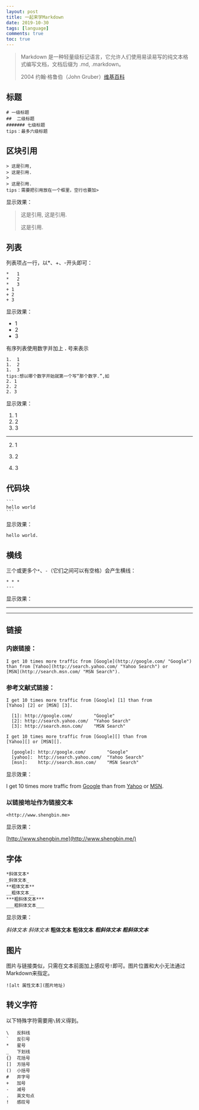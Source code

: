 ```yaml
---
layout: post
title: 一起来学Markdown
date: 2019-10-30
tags: [language]
comments: true
toc: true
---
```




> Markdown 是一种轻量级标记语言，它允许人们使用易读易写的纯文本格式编写文档，文档后缀为 .md, .markdown。
>
> 2004	约翰·格鲁伯（John Gruber）[维基百科](https://zh.wikipedia.org/wiki/Markdown)



## 标题

```
# 一级标题
##  二级标题
####### 七级标题
tips：最多六级标题
```

## 区块引用

```
> 这是引用,
> 这是引用.
>
> 这是引用.
tips：需要把引用放在一个框里，空行也要加>
```

显示效果：

> 这是引用,
> 这是引用.
>
> 这是引用.

## 列表

列表项占一行，以*、+、-开头即可：

```
*   1
*   2
*   3
+ 1
+ 2
+ 3
```

显示效果：

*   1
*   2
*   3

有序列表使用数字并加上 **.** 号来表示

```
1.  1
1.  2
1.  3
tips:想以哪个数字开始就第一个写“那个数字.”,如
2. 1
2. 2
2. 3
```

显示效果：

1.  1
1.  2
1.  3

***

2. 1

3. 2

4. 3

   

## 代码块

```
​```
hello world
​```
```

显示效果：

```
hello world.
```

## 横线

三个或更多个`*`、`-`（它们之间可以有空格）会产生横线：

```
* * *
---
```

显示效果：

* * * * *

---

## 链接

### 内嵌链接：

```
I get 10 times more traffic from [Google](http://google.com/ "Google")
than from [Yahoo](http://search.yahoo.com/ "Yahoo Search") or
[MSN](http://search.msn.com/ "MSN Search").
```

### 参考文献式链接：

```
I get 10 times more traffic from [Google] [1] than from
[Yahoo] [2] or [MSN] [3].

  [1]: http://google.com/        "Google"
  [2]: http://search.yahoo.com/  "Yahoo Search"
  [3]: http://search.msn.com/    "MSN Search"

I get 10 times more traffic from [Google][] than from
[Yahoo][] or [MSN][].

  [google]: http://google.com/        "Google"
  [yahoo]:  http://search.yahoo.com/  "Yahoo Search"
  [msn]:    http://search.msn.com/    "MSN Search"

```

显示效果：

I get 10 times more traffic from [Google](http://google.com/ "Google") than from [Yahoo](http://search.yahoo.com/ "Yahoo Search") or [MSN](http://search.msn.com/ "MSN Search").

### 以链接地址作为链接文本

```
<http://www.shengbin.me> 
```

显示效果：

[http://www.shengbin.me](http://www.shengbin.me/)

## 字体

```
*斜体文本*
_斜体文本_
**粗体文本**
__粗体文本__
***粗斜体文本***
___粗斜体文本___
```

显示效果：

*斜体文本*
_斜体文本_
**粗体文本**
__粗体文本__
***粗斜体文本***
___粗斜体文本___

## 图片

图片与链接类似，只需在文本前面加上感叹号`!`即可。图片位置和大小无法通过Markdown来指定。

```
![alt 属性文本](图片地址)
```

## 转义字符

以下特殊字符需要用`\`转义得到。

```
\   反斜线
`   反引号
*   星号
_   下划线
{}  花括号
[]  方括号
()  小括号
#   井字号
+   加号
-   减号
.   英文句点
!   感叹号
```

